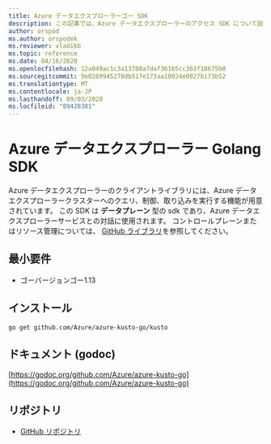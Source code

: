 ```yaml
---
title: Azure データエクスプローラーゴー SDK
description: この記事では、Azure データエクスプローラーのアクセス SDK について説明します。
author: orspod
ms.author: orspodek
ms.reviewer: vladikb
ms.topic: reference
ms.date: 04/16/2020
ms.openlocfilehash: 12a049ac1c3a13788a7daf361b5cc363f18675b0
ms.sourcegitcommit: 9e0289945270db517e173aa10024e0027b173b52
ms.translationtype: MT
ms.contentlocale: ja-JP
ms.lasthandoff: 09/03/2020
ms.locfileid: "89428381"
---
```

# <a name="azure-data-explorer-golang-sdk"></a>Azure データエクスプローラー Golang SDK

Azure データエクスプローラーのクライアントライブラリには、Azure データエクスプローラークラスターへのクエリ、制御、取り込みを実行する機能が用意されています。 この SDK は **データプレーン** 型の sdk であり、Azure データエクスプローラーサービスとの対話に使用されます。 コントロールプレーンまたはリソース管理については、 [GitHub ライブラリ](https://github.com/Azure/azure-sdk-for-go/tree/master/services/kusto/mgmt)を参照してください。

## <a name="minimum-requirements"></a>最小要件

* ゴーバージョンゴー1.13

## <a name="installation"></a>インストール

`go get github.com/Azure/azure-kusto-go/kusto`

## <a name="docs-godoc"></a>ドキュメント (godoc)

[https://godoc.org/github.com/Azure/azure-kusto-go](https://godoc.org/github.com/Azure/azure-kusto-go)

## <a name="repo"></a>リポジトリ

* [GitHub リポジトリ](https://github.com/Azure/azure-kusto-go)

